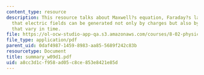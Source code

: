 ```yaml
---
content_type: resource
description: This resource talks about Maxwell?s equation, Faraday?s law, which explains
  that electric fields can be generated not only by charges but also by magnetic fields
  that vary in time.
file: https://ol-ocw-studio-app-qa.s3.amazonaws.com/courses/8-02-physics-ii-electricity-and-magnetism-spring-2007/a8cc3d1cf958ad05c8ce853e8421e85d_summary_w09d1.pdf
file_type: application/pdf
parent_uid: 0daf4987-1459-8983-aa85-5689f242c83b
resourcetype: Document
title: summary_w09d1.pdf
uid: a8cc3d1c-f958-ad05-c8ce-853e8421e85d
---
```

